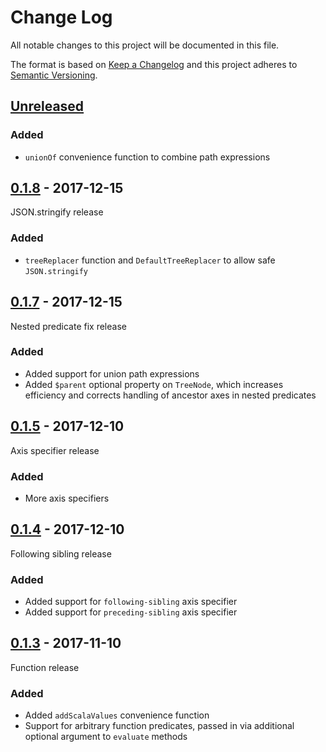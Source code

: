 # Change Log

All notable changes to this project will be documented in this file.

The format is based on [Keep a Changelog](http://keepachangelog.com/)
and this project adheres to [Semantic Versioning](http://semver.org/).

## [Unreleased][]

[Unreleased]: https://github.com/atomist/tree-path-ts/compare/0.1.8...HEAD

### Added

-   `unionOf` convenience function to combine path expressions

## [0.1.8][] - 2017-12-15

JSON.stringify release

[0.1.8]: https://github.com/atomist/tree-path-ts/tree/0.1.8

### Added

-   `treeReplacer` function and `DefaultTreeReplacer` to allow safe `JSON.stringify`

## [0.1.7][] - 2017-12-15

Nested predicate fix release

[0.1.7]: https://github.com/atomist/tree-path-ts/tree/0.1.7

### Added

-   Added support for union path expressions
-   Added `$parent` optional property on `TreeNode`, which increases
efficiency and corrects handling of ancestor axes in nested predicates

## [0.1.5][] - 2017-12-10

Axis specifier release

[0.1.5]: https://github.com/atomist/tree-path-ts/tree/0.1.5

### Added

-   More axis specifiers

## [0.1.4][] - 2017-12-10

Following sibling release

[0.1.4]: https://github.com/atomist/tree-path-ts/tree/0.1.4

### Added

-   Added support for `following-sibling` axis specifier
-   Added support for `preceding-sibling` axis specifier


## [0.1.3][] - 2017-11-10

Function release

[0.1.3]: https://github.com/atomist/tree-path-ts/tree/0.1.3

### Added

-   Added `addScalaValues` convenience function
-   Support for arbitrary function predicates, passed in via additional optional argument to `evaluate` methods
